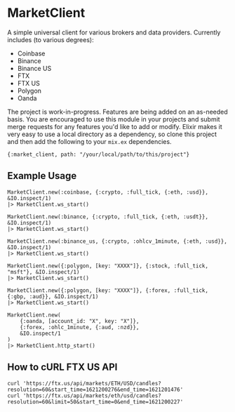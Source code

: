 # MarketClient

A simple universal client for various brokers and data providers. Currently includes (to various degrees):
* Coinbase
* Binance
* Binance US
* FTX
* FTX US
* Polygon
* Oanda

The project is work-in-progress. Features are being added on an as-needed basis. You are encouraged to
use this module in your projects and submit merge requests for any features you'd like to add or modify.
Elixir makes it very easy to use a local directory as a dependency, so clone this project and then add
the following to your `mix.ex` dependencies.
```
{:market_client, path: "/your/local/path/to/this/project"}
```

## Example Usage
```
MarketClient.new(:coinbase, {:crypto, :full_tick, {:eth, :usd}}, &IO.inspect/1)
|> MarketClient.ws_start()

MarketClient.new(:binance, {:crypto, :full_tick, {:eth, :usdt}}, &IO.inspect/1)
|> MarketClient.ws_start()

MarketClient.new(:binance_us, {:crypto, :ohlcv_1minute, {:eth, :usd}}, &IO.inspect/1)
|> MarketClient.ws_start()

MarketClient.new({:polygon, [key: "XXXX"]}, {:stock, :full_tick, "msft"}, &IO.inspect/1)
|> MarketClient.ws_start()

MarketClient.new({:polygon, [key: "XXXX"]}, {:forex, :full_tick, {:gbp, :aud}}, &IO.inspect/1)
|> MarketClient.ws_start()

MarketClient.new(
    {:oanda, [account_id: "X", key: "X"]},
    {:forex, :ohlc_1minute, {:aud, :nzd}},
    &IO.inspect/1
)
|> MarketClient.http_start()
```

## How to cURL FTX US API

```
curl 'https://ftx.us/api/markets/ETH/USD/candles?resolution=60&start_time=1621200276&end_time=1621201476'
curl 'https://ftx.us/api/markets/eth/usd/candles?resolution=60&limit=50&start_time=0&end_time=1621200227'
```
